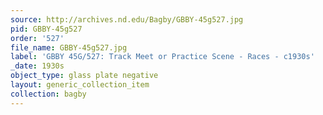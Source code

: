 ```yaml
---
source: http://archives.nd.edu/Bagby/GBBY-45g527.jpg
pid: GBBY-45g527
order: '527'
file_name: GBBY-45g527.jpg
label: 'GBBY 45G/527: Track Meet or Practice Scene - Races - c1930s'
_date: 1930s
object_type: glass plate negative
layout: generic_collection_item
collection: bagby
---
```

